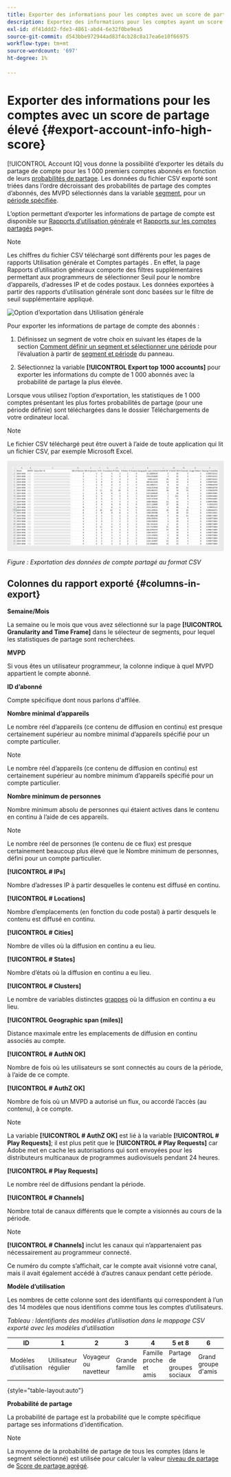 ```yaml
---
title: Exporter des informations pour les comptes avec un score de partage élevé
description: Exportez des informations pour les comptes ayant un score de partage élevé.
exl-id: df41ddd2-fde3-4861-abd4-6e32f0be9ea5
source-git-commit: d543bbe972944ad83f4cb28c8a17ea6e10f66975
workflow-type: tm+mt
source-wordcount: '697'
ht-degree: 1%

---
```


# Exporter des informations pour les comptes avec un score de partage élevé {#export-account-info-high-score}

[!UICONTROL Account IQ] vous donne la possibilité d’exporter les détails du partage de compte pour les 1 000 premiers comptes abonnés en fonction de leurs [probabilités de partage](/help/accountiq/product-concepts.md#account-sharing-probability-def). Les données du fichier CSV exporté sont triées dans l’ordre décroissant des probabilités de partage des comptes d’abonnés, des MVPD sélectionnés dans la variable [segment](/help/accountiq/product-concepts.md#segment-def), pour un [période spécifiée](/help/accountiq/product-concepts.md#time-frame-def).

L’option permettant d’exporter les informations de partage de compte est disponible sur [Rapports d’utilisation générale](/help/accountiq/general-usage-reports.md) et [Rapports sur les comptes partagés](/help/accountiq/shared-acc-reports.md) pages.

>[!NOTE]
>
>Les chiffres du fichier CSV téléchargé sont différents pour les pages de rapports Utilisation générale et Comptes partagés . En effet, la page Rapports d’utilisation généraux comporte des filtres supplémentaires permettant aux programmeurs de sélectionner Seuil pour le nombre d’appareils, d’adresses IP et de codes postaux. Les données exportées à partir des rapports d’utilisation générale sont donc basées sur le filtre de seuil supplémentaire appliqué.

![Option d’exportation dans Utilisation générale](assets/export.png)

Pour exporter les informations de partage de compte des abonnés :

1. Définissez un segment de votre choix en suivant les étapes de la section [Comment définir un segment et sélectionner une période](/help/accountiq/howto-select-segment-timeframe.md) pour l’évaluation à partir de [segment et période](/help/accountiq/segments-timeframe.md) du panneau.

1. Sélectionnez la variable **[!UICONTROL Export top 1000 accounts]** pour exporter les informations du compte de 1 000 abonnés avec la probabilité de partage la plus élevée.

Lorsque vous utilisez l’option d’exportation, les statistiques de 1 000 comptes présentant les plus fortes probabilités de partage (pour une période définie) sont téléchargées dans le dossier Téléchargements de votre ordinateur local.

>[!NOTE]
>
>Le fichier CSV téléchargé peut être ouvert à l’aide de toute application qui lit un fichier CSV, par exemple Microsoft Excel.

![données exportées au format csv](assets/exported-csv.png)

*Figure : Exportation des données de compte partagé au format CSV*

## Colonnes du rapport exporté {#columns-in-export}

**Semaine/Mois**

La semaine ou le mois que vous avez sélectionné sur la page **[!UICONTROL Granularity and Time Frame]** dans le sélecteur de segments, pour lequel les statistiques de partage sont recherchées.

**MVPD**

Si vous êtes un utilisateur programmeur, la colonne indique à quel MVPD appartient le compte abonné.

**ID d’abonné**

Compte spécifique dont nous parlons d&#39;affilée.

**Nombre minimal d’appareils**

Le nombre réel d’appareils (ce contenu de diffusion en continu) est presque certainement supérieur au nombre minimal d’appareils spécifié pour un compte particulier.

>[!NOTE]
>
>Le nombre réel d’appareils (ce contenu de diffusion en continu) est certainement supérieur au nombre minimum d’appareils spécifié pour un compte particulier.

**Nombre minimum de personnes**

Nombre minimum absolu de personnes qui étaient actives dans le contenu en continu à l’aide de ces appareils.

>[!NOTE]
>
>Le nombre réel de personnes (le contenu de ce flux) est presque certainement beaucoup plus élevé que le Nombre minimum de personnes, défini pour un compte particulier.

**[!UICONTROL # IPs]**

Nombre d’adresses IP à partir desquelles le contenu est diffusé en continu.

**[!UICONTROL # Locations]**

Nombre d’emplacements (en fonction du code postal) à partir desquels le contenu est diffusé en continu.

**[!UICONTROL # Cities]**

Nombre de villes où la diffusion en continu a eu lieu.

**[!UICONTROL # States]**

Nombre d’états où la diffusion en continu a eu lieu.

**[!UICONTROL # Clusters]**

Le nombre de variables distinctes [grappes](/help/accountiq/product-concepts.md#cluster-def) où la diffusion en continu a eu lieu.

**[!UICONTROL Geographic span (miles)]**

Distance maximale entre les emplacements de diffusion en continu associés au compte.

**[!UICONTROL # AuthN OK]**

Nombre de fois où les utilisateurs se sont connectés au cours de la période, à l’aide de ce compte.

**[!UICONTROL # AuthZ OK]**

Nombre de fois où un MVPD a autorisé un flux, ou accordé l’accès (au contenu), à ce compte.

>[!NOTE]
>
>La variable **[!UICONTROL # AuthZ OK]** est lié à la variable **[!UICONTROL # Play Requests]**; il est plus petit que le **[!UICONTROL # Play Requests]** car Adobe met en cache les autorisations qui sont envoyées pour les distributeurs multicanaux de programmes audiovisuels pendant 24 heures.

**[!UICONTROL # Play Requests]**

Le nombre réel de diffusions pendant la période.

**[!UICONTROL # Channels]**

Nombre total de canaux différents que le compte a visionnés au cours de la période.

>[!NOTE]
>
>**[!UICONTROL # Channels]** inclut les canaux qui n’appartenaient pas nécessairement au programmeur connecté.
>
>Ce numéro du compte s’affichait, car le compte avait visionné votre canal, mais il avait également accédé à d’autres canaux pendant cette période.

**Modèle d’utilisation**

Les nombres de cette colonne sont des identifiants qui correspondent à l’un des 14 modèles que nous identifions comme tous les comptes d’utilisateurs.

*Tableau : Identifiants des modèles d’utilisation dans le mappage CSV exporté avec les modèles d’utilisation*

| ID | 1 | 2 | 3 | 4 | 5 et 8 | 6 | 7 | 9 | 10 et 11 | 12 | 13 | 14 |
|---|---|---|---|---|---|---|---|---|---|---|---|---|
| Modèles d’utilisation | Utilisateur régulier | Voyageur ou navetteur | Grande famille | Famille proche et amis | Partage de groupes sociaux | Grand groupe d&#39;amis | Diffusion en continu simultanée | Partage de communautés | Comportement incertain | Petite famille | Second home | Utilisation anormale |

{style="table-layout:auto"}

**Probabilité de partage**

La probabilité de partage est la probabilité que le compte spécifique partage ses informations d’identification.

>[!NOTE]
>
> La moyenne de la probabilité de partage de tous les comptes (dans le segment sélectionné) est utilisée pour calculer la valeur [niveau de partage](/help/accountiq/dashboard.md#sharing-level) de [Score de partage agrégé](/help/accountiq/dashboard.md#aggregated-sharing).

